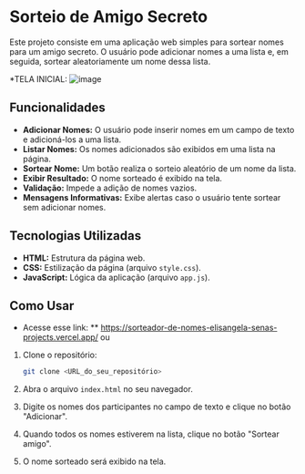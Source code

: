 # Sorteio de Amigo Secreto

Este projeto consiste em uma aplicação web simples para sortear nomes para um amigo secreto. O usuário pode adicionar nomes a uma lista e, em seguida, sortear aleatoriamente um nome dessa lista.

*TELA INICIAL:
![image](https://github.com/user-attachments/assets/6f265d62-e07c-470c-bee3-caf81fb85dd2)


## Funcionalidades

*   **Adicionar Nomes:** O usuário pode inserir nomes em um campo de texto e adicioná-los a uma lista.
*   **Listar Nomes:** Os nomes adicionados são exibidos em uma lista na página.
*   **Sortear Nome:** Um botão realiza o sorteio aleatório de um nome da lista.
*   **Exibir Resultado:** O nome sorteado é exibido na tela.
*   **Validação:** Impede a adição de nomes vazios.
*   **Mensagens Informativas:** Exibe alertas caso o usuário tente sortear sem adicionar nomes.

## Tecnologias Utilizadas

*   **HTML:** Estrutura da página web.
*   **CSS:** Estilização da página (arquivo `style.css`).
*   **JavaScript:** Lógica da aplicação (arquivo `app.js`).

## Como Usar

* Acesse esse link:  ** https://sorteador-de-nomes-elisangela-senas-projects.vercel.app/ ou
  
1.  Clone o repositório:

    ```bash
    git clone <URL_do_seu_repositório>
    ```

2.  Abra o arquivo `index.html` no seu navegador.

3.  Digite os nomes dos participantes no campo de texto e clique no botão "Adicionar".

4.  Quando todos os nomes estiverem na lista, clique no botão "Sortear amigo".

5.  O nome sorteado será exibido na tela.
